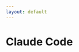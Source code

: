 ```yaml
---
layout: default
---
```


# Claude Code

<ClaudeCodeFeatures 
  title="Thank you!"
  :features="[
    'Interactive CLI for Claude in your terminal',
    'Seamlessly integrates with your development workflow',
    'Performs complex file operations and code searches',
    'Intelligent code generation and editing',
    'Adapts to your coding style and preferences'
  ]"
/>

<!--
Speaker notes:
- Claude Code is designed to help developers work more efficiently
- It remembers your project structure and coding conventions
- The CLI interface allows for natural language interaction
- Thank the audience for their attention and invite questions
-->